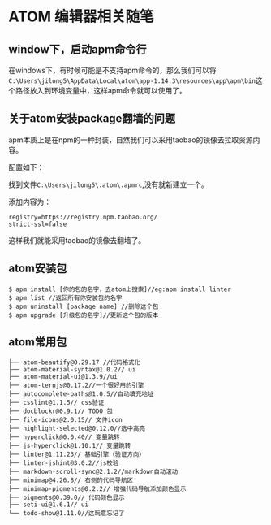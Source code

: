 # ATOM 编辑器相关随笔
## window下，启动apm命令行
在windows下，有时候可能是不支持apm命令的，那么我们可以将```C:\Users\jilong5\AppData\Local\atom\app-1.14.3\resources\app\apm\bin```这个路径放入到环境变量中，这样apm命令就可以使用了。
## 关于atom安装package翻墙的问题
apm本质上是在npm的一种封装，自然我们可以采用taobao的镜像去拉取资源内容。

配置如下：

找到文件```C:\Users\jilong5\.atom\.apmrc```,没有就新建立一个。

添加内容为：

```
registry=https://registry.npm.taobao.org/  
strict-ssl=false
```

这样我们就能采用taobao的镜像去翻墙了。

## atom安装包
```
$ apm install [你的包的名字，去atom上搜索]//eg:apm install linter
$ apm list //返回所有你安装包的名字
$ apm uninstall [package name] //删除这个包
$ apm upgrade [升级包的名字]//更新这个包的版本
```

## atom常用包
```
├── atom-beautify@0.29.17 //代码格式化
├── atom-material-syntax@1.0.2// ui
├── atom-material-ui@1.3.9//ui
├── atom-ternjs@0.17.2//一个很好用的引擎
├── autocomplete-paths@1.0.5//自动填充地址
├── csslint@1.1.5// css验证
├── docblockr@0.9.1// TODO 包
├── file-icons@2.0.15// 文件icon
├── highlight-selected@0.12.0//选中高亮
├── hyperclick@0.0.40// 变量跳转
├── js-hyperclick@1.10.1// 变量跳转
├── linter@1.11.23// 基础引擎（验证方向）
├── linter-jshint@3.0.2//js校验
├── markdown-scroll-sync@2.1.2//markdown自动滚动
├── minimap@4.26.8// 右侧的代码导航区
├── minimap-pigments@0.2.2// 增强代码导航添加颜色显示
├── pigments@0.39.0// 代码颜色显示
├── seti-ui@1.6.1// ui
└── todo-show@1.11.0//这玩意忘记了

```
